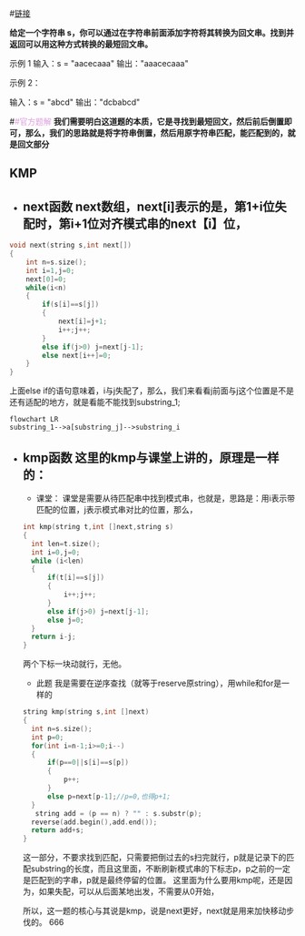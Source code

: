 #<font color=plum>[链接](https://leetcode.cn/problems/shortest-palindrome)</font>


**给定一个字符串 s，你可以通过在字符串前面添加字符将其转换为回文串。找到并返回可以用这种方式转换的最短回文串。**

示例 1
输入：s = "aacecaaa"
输出："aaacecaaa"

示例 2：

输入：s = "abcd"
输出："dcbabcd"

#<font color=plum>#官方题解</font>
**我们需要明白这道题的本质，它是寻找到最短回文，然后前后倒置即可，那么，我们的思路就是将字符串倒置，然后用原字符串匹配，能匹配到的，就是回文部分**
## KMP
- next函数
  next数组，next[i]表示的是，第1+i位失配时，第i+1位对齐模式串的next【i】位，
  -
```c++
void next(string s,int next[])
{
    int n=s.size();
    int i=1,j=0;
    next[0]=0;
    while(i<n)
    {
        if(s[i]==s[j])
        {
            next[i]=j+1;
            i++;j++;
        }
        else if(j>0) j=next[j-1];
        else next[i++]=0;
    }
}
```
上面else if的语句意味着，i与j失配了，那么，我们来看看j前面与j这个位置是不是还有适配的地方，就是看能不能找到substring_1;
```mermaid
flowchart LR
substring_1-->a[substring_j]-->substring_i
```
- kmp函数
  这里的kmp与课堂上讲的，原理是一样的：
  -
  -  课堂： 课堂是需要从待匹配串中找到模式串，也就是，思路是：用i表示带匹配的位置，j表示模式串对比的位置，那么，
  ```c++
  int kmp(string t,int []next,string s)
  {
    int len=t.size();
    int i=0,j=0;
    while (i<len)
    {
        if(t[i]==s[j])
        {
            i++;j++;
        }
        else if(j>0) j=next[j-1];
        else j=0;
    }
    return i-j;
  }
  ```
  两个下标一块动就行，无他。
  - 此题
  我是需要在逆序查找（就等于reserve原string），用while和for是一样的
  ```c++
  string kmp(string s,int []next)
  {
    int n=s.size();
    int p=0;
    for(int i=n-1;i>=0;i--)
    {
        if(p==0||s[i]==s[p])
        {
            p++;
        }
        else p=next[p-1];//p=0,也得p+1;
    }
     string add = (p == n) ? "" : s.substr(p);
    reverse(add.begin(),add.end());
    return add+s;
  }
  ```
  这一部分，不要求找到匹配，只需要把倒过去的s扫完就行，p就是记录下的匹配substring的长度，而且这里面，不断刷新模式串的下标志p，p之前的一定是匹配到的字串，p就是最终停留的位置。
  这里面为什么要用kmp呢，还是因为，如果失配，可以从后面某地出发，不需要从0开始，
  
  所以，这一题的核心与其说是kmp，说是next更好，next就是用来加快移动步伐的。
  666